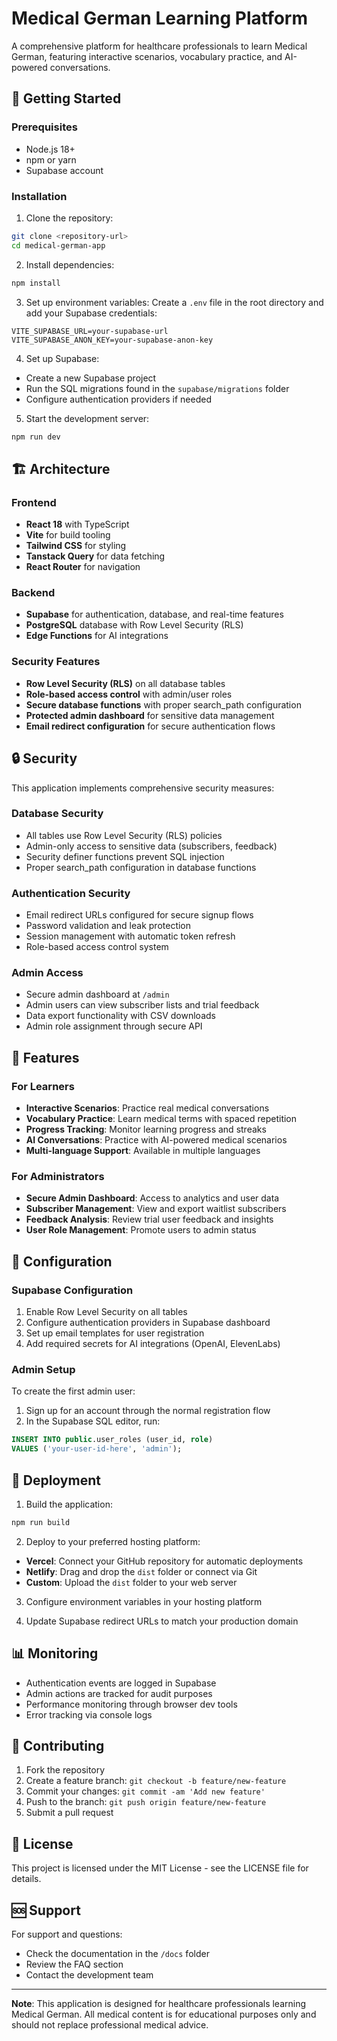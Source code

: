 
# Medical German Learning Platform

A comprehensive platform for healthcare professionals to learn Medical German, featuring interactive scenarios, vocabulary practice, and AI-powered conversations.

## 🚀 Getting Started

### Prerequisites

- Node.js 18+ 
- npm or yarn
- Supabase account

### Installation

1. Clone the repository:
```bash
git clone <repository-url>
cd medical-german-app
```

2. Install dependencies:
```bash
npm install
```

3. Set up environment variables:
Create a `.env` file in the root directory and add your Supabase credentials:
```env
VITE_SUPABASE_URL=your-supabase-url
VITE_SUPABASE_ANON_KEY=your-supabase-anon-key
```

4. Set up Supabase:
- Create a new Supabase project
- Run the SQL migrations found in the `supabase/migrations` folder
- Configure authentication providers if needed

5. Start the development server:
```bash
npm run dev
```

## 🏗️ Architecture

### Frontend
- **React 18** with TypeScript
- **Vite** for build tooling
- **Tailwind CSS** for styling
- **Tanstack Query** for data fetching
- **React Router** for navigation

### Backend
- **Supabase** for authentication, database, and real-time features
- **PostgreSQL** database with Row Level Security (RLS)
- **Edge Functions** for AI integrations

### Security Features
- **Row Level Security (RLS)** on all database tables
- **Role-based access control** with admin/user roles
- **Secure database functions** with proper search_path configuration
- **Protected admin dashboard** for sensitive data management
- **Email redirect configuration** for secure authentication flows

## 🔒 Security

This application implements comprehensive security measures:

### Database Security
- All tables use Row Level Security (RLS) policies
- Admin-only access to sensitive data (subscribers, feedback)
- Security definer functions prevent SQL injection
- Proper search_path configuration in database functions

### Authentication Security
- Email redirect URLs configured for secure signup flows
- Password validation and leak protection
- Session management with automatic token refresh
- Role-based access control system

### Admin Access
- Secure admin dashboard at `/admin`
- Admin users can view subscriber lists and trial feedback
- Data export functionality with CSV downloads
- Admin role assignment through secure API

## 📱 Features

### For Learners
- **Interactive Scenarios**: Practice real medical conversations
- **Vocabulary Practice**: Learn medical terms with spaced repetition
- **Progress Tracking**: Monitor learning progress and streaks
- **AI Conversations**: Practice with AI-powered medical scenarios
- **Multi-language Support**: Available in multiple languages

### For Administrators
- **Secure Admin Dashboard**: Access to analytics and user data
- **Subscriber Management**: View and export waitlist subscribers
- **Feedback Analysis**: Review trial user feedback and insights
- **User Role Management**: Promote users to admin status

## 🔧 Configuration

### Supabase Configuration
1. Enable Row Level Security on all tables
2. Configure authentication providers in Supabase dashboard
3. Set up email templates for user registration
4. Add required secrets for AI integrations (OpenAI, ElevenLabs)

### Admin Setup
To create the first admin user:
1. Sign up for an account through the normal registration flow
2. In the Supabase SQL editor, run:
```sql
INSERT INTO public.user_roles (user_id, role) 
VALUES ('your-user-id-here', 'admin');
```

## 🚀 Deployment

1. Build the application:
```bash
npm run build
```

2. Deploy to your preferred hosting platform:
- **Vercel**: Connect your GitHub repository for automatic deployments
- **Netlify**: Drag and drop the `dist` folder or connect via Git
- **Custom**: Upload the `dist` folder to your web server

3. Configure environment variables in your hosting platform

4. Update Supabase redirect URLs to match your production domain

## 📊 Monitoring

- Authentication events are logged in Supabase
- Admin actions are tracked for audit purposes
- Performance monitoring through browser dev tools
- Error tracking via console logs

## 🤝 Contributing

1. Fork the repository
2. Create a feature branch: `git checkout -b feature/new-feature`
3. Commit your changes: `git commit -am 'Add new feature'`
4. Push to the branch: `git push origin feature/new-feature`
5. Submit a pull request

## 📝 License

This project is licensed under the MIT License - see the LICENSE file for details.

## 🆘 Support

For support and questions:
- Check the documentation in the `/docs` folder
- Review the FAQ section
- Contact the development team

---

**Note**: This application is designed for healthcare professionals learning Medical German. All medical content is for educational purposes only and should not replace professional medical advice.
